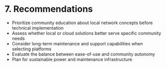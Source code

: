 # 7. Recommendations

- Prioritize community education about local network concepts before technical implementation
- Assess whether local or cloud solutions better serve specific community needs
- Consider long-term maintenance and support capabilities when selecting platforms
- Evaluate the balance between ease-of-use and community autonomy
- Plan for sustainable power and maintenance infrastructure